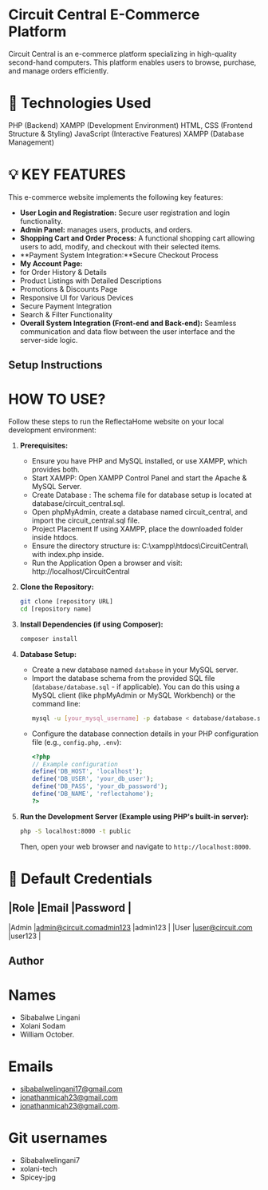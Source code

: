 # Circuit Central E-Commerce Platform
Circuit Central is an e-commerce platform specializing in high-quality second-hand computers. This platform enables users to browse, purchase, and manage orders efficiently.

# :flying_disc: Technologies Used
PHP (Backend)
XAMPP (Development Environment)
HTML, CSS (Frontend Structure & Styling)
JavaScript (Interactive Features)
XAMPP (Database Management)

# :bulb: KEY FEATURES
This e-commerce website implements the following key features:

* **User Login and Registration:** Secure user registration and login functionality.
* **Admin Panel:** manages users, products, and orders.
* **Shopping Cart and Order Process:** A functional shopping cart allowing users to add, modify, and checkout with their selected items.
* **Payment System Integration:**Secure Checkout Process
* **My Account Page:** 
* for Order History & Details
* Product Listings with Detailed Descriptions
* Promotions & Discounts Page
* Responsive UI for Various Devices
* Secure Payment Integration
* Search & Filter Functionality
* **Overall System Integration (Front-end and Back-end):** Seamless communication and data flow between the user interface and the server-side logic.

## Setup Instructions
# HOW TO USE?

Follow these steps to run the ReflectaHome website on your local development environment:

1.  **Prerequisites:**
    * Ensure you have PHP and MySQL installed, or  use XAMPP, which provides both.
    * Start XAMPP:
Open XAMPP Control Panel and start the Apache & MySQL Server.
    * Create Database :
The schema file for database setup is located at database/circuit_central.sql.
    * Open phpMyAdmin, create a database named circuit_central, and import the circuit_central.sql file.
    * Project Placement
If using XAMPP, place the downloaded folder inside htdocs.
    * Ensure the directory structure is: C:\xampp\htdocs\CircuitCentral\ with index.php inside.
    * Run the Application
Open a browser and visit: http://localhost/CircuitCentral

2.  **Clone the Repository:**
    ```bash
    git clone [repository URL]
    cd [repository name]
    ```

3.  **Install Dependencies (if using Composer):**
    ```bash
    composer install
    ```

4.  **Database Setup:**
    * Create a new database named `database` in your MySQL server.
    * Import the database schema from the provided SQL file (`database/database.sql` - if applicable). You can do this using a MySQL client (like phpMyAdmin or MySQL Workbench) or the command line:
        ```bash
        mysql -u [your_mysql_username] -p database < database/database.sql
        ```
    * Configure the database connection details in your PHP configuration file (e.g., `config.php`, `.env`):
        ```php
        <?php
        // Example configuration
        define('DB_HOST', 'localhost');
        define('DB_USER', 'your_db_user');
        define('DB_PASS', 'your_db_password');
        define('DB_NAME', 'reflectahome');
        ?>
        ```

6.  **Run the Development Server (Example using PHP's built-in server):**
    ```bash
    php -S localhost:8000 -t public
    ```
    Then, open your web browser and navigate to `http://localhost:8000`.


# :closed_lock_with_key: Default Credentials
|Role                                |Email                                          |Password                          |
-------------------------------------------------------------------------------------------------------------------------
|Admin                               |admin@circuit.comadmin123                      |admin123                          |
|User                                |user@circuit.com                               |user123                           |

## Author

# Names
* Sibabalwe Lingani 
* Xolani Sodam 
* William October.
# Emails
* sibabalwelingani17@gmail.com
* jonathanmicah23@gmail.com 
* jonathanmicah23@gmail.com.
# Git usernames
* Sibabalwelingani7
* xolani-tech
* Spicey-jpg

